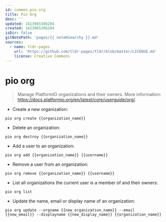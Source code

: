 ```yaml
---
id: common.pio-org
title: Pio Org
desc: ''
updated: 1623965306204
created: 1623965306204
isDir: false
gitNotePath: 'pages/{{ noteHiearchy }}.md'
sources:
  - name: tldr-pages
    url: 'https://github.com/tldr-pages/tldr/blob/master/LICENSE.md'
    license: Creative Commons
---
```

# pio org

> Manage PlatformIO organizations and their owners.
> More information: <https://docs.platformio.org/en/latest/core/userguide/org/>.

- Create a new organization:

`pio org create {{organization_name}}`

- Delete an organization:

`pio org destroy {{organization_name}}`

- Add a user to an organization:

`pio org add {{organization_name}} {{username}}`

- Remove a user from an organization:

`pio org remove {{organization_name}} {{username}}`

- List all organizations the current user is a member of and their owners:

`pio org list`

- Update the name, email or display name of an organization:

`pio org update --orgname {{new_organization_name}} --email {{new_email}} --displayname {{new_display_name}} {{organization_name}}`

